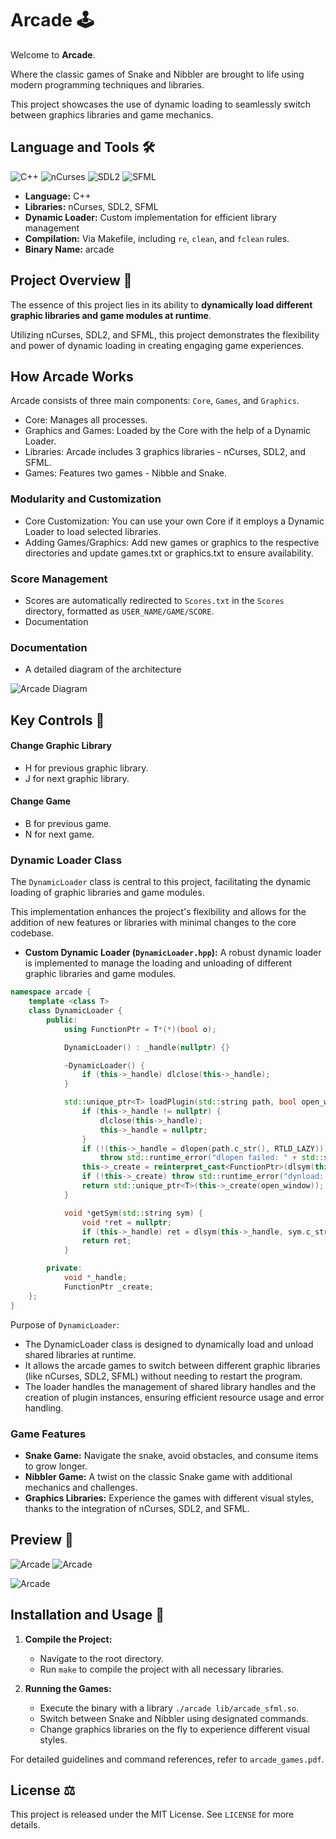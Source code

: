 # Arcade 🕹️

Welcome to **Arcade**.

Where the classic games of Snake and Nibbler are brought to life using modern programming techniques and libraries.

This project showcases the use of dynamic loading to seamlessly switch between graphics libraries and game mechanics.

## Language and Tools 🛠️

![C++](https://img.shields.io/badge/-C++-00599C?style=for-the-badge&logo=cplusplus&logoColor=white)
![nCurses](https://img.shields.io/badge/-nCurses-008080?style=for-the-badge&logo=ncurses&logoColor=white)
![SDL2](https://img.shields.io/badge/-SDL2-FF6347?style=for-the-badge&logo=sdl2&logoColor=white)
![SFML](https://img.shields.io/badge/SFML-8CC445?style=for-the-badge&logo=sfml&logoColor=white)

- **Language:** C++
- **Libraries:** nCurses, SDL2, SFML
- **Dynamic Loader:** Custom implementation for efficient library management
- **Compilation:** Via Makefile, including `re`, `clean`, and `fclean` rules.
- **Binary Name:** arcade

## Project Overview 🔎

The essence of this project lies in its ability to **dynamically load different graphic libraries and game modules at runtime**.

Utilizing nCurses, SDL2, and SFML, this project demonstrates the flexibility and power of dynamic loading in creating engaging game experiences.

## How Arcade Works
Arcade consists of three main components: `Core`, `Games`, and `Graphics`.

- Core: Manages all processes.
- Graphics and Games: Loaded by the Core with the help of a Dynamic Loader.
- Libraries: Arcade includes 3 graphics libraries - nCurses, SDL2, and SFML.
- Games: Features two games - Nibble and Snake.

### Modularity and Customization
- Core Customization: You can use your own Core if it employs a Dynamic Loader to load selected libraries.
- Adding Games/Graphics: Add new games or graphics to the respective directories and update games.txt or graphics.txt to ensure availability.

### Score Management
- Scores are automatically redirected to `Scores.txt` in the `Scores` directory, formatted as `USER_NAME/GAME/SCORE`.
- Documentation

### Documentation
- A detailed diagram of the architecture

![Arcade Diagram](doc/Diagram_arcade.png)

## Key Controls 🔑
#### Change Graphic Library
- H for previous graphic library.
- J for next graphic library.

#### Change Game
- B for previous game.
- N for next game.

### Dynamic Loader Class

The `DynamicLoader` class is central to this project, facilitating the dynamic loading of graphic libraries and game modules.

This implementation enhances the project's flexibility and allows for the addition of new features or libraries with minimal changes to the core codebase.


- **Custom Dynamic Loader (`DynamicLoader.hpp`):** A robust dynamic loader is implemented to manage the loading and unloading of different graphic libraries and game modules.


```cpp
namespace arcade {
    template <class T>
    class DynamicLoader {
        public:
            using FunctionPtr = T*(*)(bool o);

            DynamicLoader() : _handle(nullptr) {}

            ~DynamicLoader() {
                if (this->_handle) dlclose(this->_handle);
            }

            std::unique_ptr<T> loadPlugin(std::string path, bool open_window = true) {
                if (this->_handle != nullptr) {
                    dlclose(this->_handle);
                    this->_handle = nullptr;
                }
                if (!(this->_handle = dlopen(path.c_str(), RTLD_LAZY)))
                    throw std::runtime_error("dlopen failed: " + std::string(dlerror()));
                this->_create = reinterpret_cast<FunctionPtr>(dlsym(this->_handle, "createIt"));
                if (!this->_create) throw std::runtime_error("dynload: can't create instance");
                return std::unique_ptr<T>(this->_create(open_window));
            }

            void *getSym(std::string sym) {
                void *ret = nullptr;
                if (this->_handle) ret = dlsym(this->_handle, sym.c_str());
                return ret;
            }

        private:
            void *_handle;
            FunctionPtr _create;
    };
}
```

Purpose of `DynamicLoader`:
- The DynamicLoader class is designed to dynamically load and unload shared libraries at runtime.
- It allows the arcade games to switch between different graphic libraries (like nCurses, SDL2, SFML) without needing to restart the program.
- The loader handles the management of shared library handles and the creation of plugin instances, ensuring efficient resource usage and error handling.

### Game Features

- **Snake Game:** Navigate the snake, avoid obstacles, and consume items to grow longer.
- **Nibbler Game:** A twist on the classic Snake game with additional mechanics and challenges.
- **Graphics Libraries:** Experience the games with different visual styles, thanks to the integration of nCurses, SDL2, and SFML.


## Preview 📸

![Arcade](preview/arcade_ncurse.png)
![Arcade](preview/arcade_sdl2.png)

![Arcade](preview/arcade_game.png)


## Installation and Usage 💾

1. **Compile the Project:**
   - Navigate to the root directory.
   - Run `make` to compile the project with all necessary libraries.

2. **Running the Games:**
   - Execute the binary with a library `./arcade lib/arcade_sfml.so`.
   - Switch between Snake and Nibbler using designated commands.
   - Change graphics libraries on the fly to experience different visual styles.

For detailed guidelines and command references, refer to `arcade_games.pdf`.

## License ⚖️

This project is released under the MIT License. See `LICENSE` for more details.